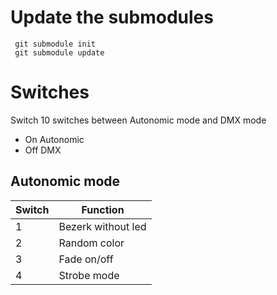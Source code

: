 # Update the submodules
```
 git submodule init
 git submodule update
```

# Switches
Switch 10 switches between Autonomic mode and DMX mode
* On Autonomic
* Off DMX

## Autonomic mode
Switch        | Function
------------- | -------------
1             | Bezerk without led
2             | Random color
3             | Fade on/off
4             | Strobe mode